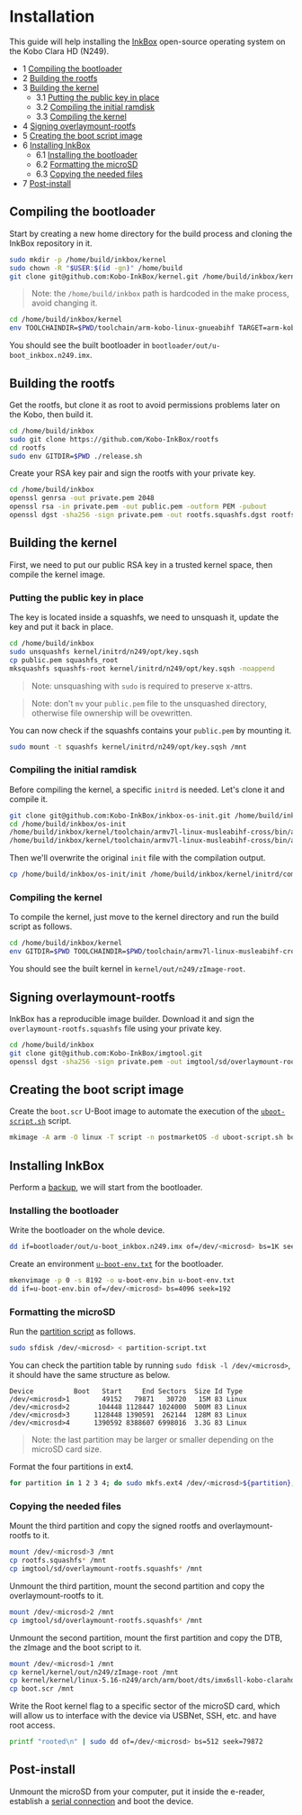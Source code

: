 # Installation

This guide will help installing the [InkBox](https://inkbox.ddns.net/) open-source operating system on the Kobo Clara HD (N249).

* 1 [Compiling the bootloader](#compiling-the-bootloader)
* 2 [Building the rootfs](#building-the-rootfs)
* 3 [Building the kernel](#building-the-kernel)
    * 3.1 [Putting the public key in place](#putting-the-public-key-in-place)
    * 3.2 [Compiling the initial ramdisk](#compiling-the-initial-ramdisk)
    * 3.3 [Compiling the kernel](#compiling-the-kernel)
* 4 [Signing overlaymount-rootfs](#signing-overlaymount-rootfs)
* 5 [Creating the boot script image](#creating-the-boot-script-image)
* 6 [Installing InkBox](#installing-inkbox)
    * 6.1 [Installing the bootloader](#installing-the-bootloader)
    * 6.2 [Formatting the microSD](#formatting-the-microsd)
    * 6.3 [Copying the needed files](#copying-the-needed-files)
* 7 [Post-install](#post-install)

## Compiling the bootloader

Start by creating a new home directory for the build process and cloning the InkBox repository in it.

```sh
sudo mkdir -p /home/build/inkbox/kernel
sudo chown -R "$USER:$(id -gn)" /home/build
git clone git@github.com:Kobo-InkBox/kernel.git /home/build/inkbox/kernel
```

> Note: the `/home/build/inkbox` path is hardcoded in the make process, avoid changing it.

```sh
cd /home/build/inkbox/kernel
env TOOLCHAINDIR=$PWD/toolchain/arm-kobo-linux-gnueabihf TARGET=arm-kobo-linux-gnueabihf THREADS=$(($(nproc)*2)) scripts/build_u-boot.sh n249
```

You should see the built bootloader in `bootloader/out/u-boot_inkbox.n249.imx`.

## Building the rootfs

Get the rootfs, but clone it as root to avoid permissions problems later on the Kobo, then build it.

```sh
cd /home/build/inkbox
sudo git clone https://github.com/Kobo-InkBox/rootfs
cd rootfs
sudo env GITDIR=$PWD ./release.sh
```

Create your RSA key pair and sign the rootfs with your private key.

```sh
cd /home/build/inkbox
openssl genrsa -out private.pem 2048
openssl rsa -in private.pem -out public.pem -outform PEM -pubout
openssl dgst -sha256 -sign private.pem -out rootfs.squashfs.dgst rootfs.squashfs
```

## Building the kernel

First, we need to put our public RSA key in a trusted kernel space, then compile the kernel image.

### Putting the public key in place

The key is located inside a squashfs, we need to unsquash it, update the key and put it back in place.

```sh
cd /home/build/inkbox
sudo unsquashfs kernel/initrd/n249/opt/key.sqsh
cp public.pem squashfs_root
mksquashfs squashfs-root kernel/initrd/n249/opt/key.sqsh -noappend
```

> Note: unsquashing with `sudo` is required to preserve x-attrs.

> Note: don't `mv` your `public.pem` file to the unsquashed directory, otherwise file ownership will be ovewritten.

You can now check if the squashfs contains your `public.pem` by mounting it.

```sh
sudo mount -t squashfs kernel/initrd/n249/opt/key.sqsh /mnt
```

### Compiling the initial ramdisk

Before compiling the kernel, a specific `initrd` is needed. Let's clone it and compile it.

```sh
git clone git@github.com:Kobo-InkBox/inkbox-os-init.git /home/build/inkbox/os-init
cd /home/build/inkbox/os-init
/home/build/inkbox/kernel/toolchain/armv7l-linux-musleabihf-cross/bin/armv7l-linux-musleabihf-gcc init.c -o init -static -D_GNU_SOURCE
/home/build/inkbox/kernel/toolchain/armv7l-linux-musleabihf-cross/bin/armv7l-linux-musleabihf-strip init
```

Then we'll overwrite the original `init` file with the compilation output.

```sh
cp /home/build/inkbox/os-init/init /home/build/inkbox/kernel/initrd/common/init
```

### Compiling the kernel

To compile the kernel, just move to the kernel directory and run the build script as follows.

```sh
cd /home/build/inkbox/kernel
env GITDIR=$PWD TOOLCHAINDIR=$PWD/toolchain/armv7l-linux-musleabihf-cross/ THREADS=$(($(nproc)*2)) TARGET=armv7l-linux-musleabihf scripts/build_kernel.sh n249 root
```

You should see the built kernel in `kernel/out/n249/zImage-root`.

## Signing overlaymount-rootfs

InkBox has a reproducible image builder. Download it and sign the `overlaymount-rootfs.squashfs` file using your private key.

```sh
cd /home/build/inkbox
git clone git@github.com:Kobo-InkBox/imgtool.git
openssl dgst -sha256 -sign private.pem -out imgtool/sd/overlaymount-rootfs.squashfs.dgst imgtool/sd/overlaymount-rootfs.squashfs
```

## Creating the boot script image

Create the `boot.scr` U-Boot image to automate the execution of the [`uboot-script.sh`](assets/uboot-script.sh) script.

```sh
mkimage -A arm -O linux -T script -n postmarketOS -d uboot-script.sh boot.scr
```

## Installing InkBox

Perform a [backup](backup.md), we will start from the bootloader.

### Installing the bootloader

Write the bootloader on the whole device.

```sh
dd if=bootloader/out/u-boot_inkbox.n249.imx of=/dev/<microsd> bs=1K seek=1
```

Create an environment [`u-boot-env.txt`](assets/u-boot-env.txt) for the bootloader.

```sh
mkenvimage -p 0 -s 8192 -o u-boot-env.bin u-boot-env.txt
dd if=u-boot-env.bin of=/dev/<microsd> bs=4096 seek=192
```

### Formatting the microSD

Run the [partition script](assets/partition-script.txt) as follows.

```sh
sudo sfdisk /dev/<microsd> < partition-script.txt
```

You can check the partition table by running `sudo fdisk -l /dev/<microsd>`, it should have the same structure as below.

    Device          Boot   Start     End Sectors  Size Id Type
    /dev/<microsd>1        49152   79871   30720   15M 83 Linux
    /dev/<microsd>2       104448 1128447 1024000  500M 83 Linux
    /dev/<microsd>3      1128448 1390591  262144  128M 83 Linux
    /dev/<microsd>4      1390592 8388607 6998016  3.3G 83 Linux

> Note: the last partition may be larger or smaller depending on the microSD card size.

Format the four partitions in ext4.

```sh
for partition in 1 2 3 4; do sudo mkfs.ext4 /dev/<microsd>${partition}; done
```

### Copying the needed files

Mount the third partition and copy the signed rootfs and overlaymount-rootfs to it.

```sh
mount /dev/<microsd>3 /mnt
cp rootfs.squashfs* /mnt
cp imgtool/sd/overlaymount-rootfs.squashfs* /mnt
```

Unmount the third partition, mount the second partition and copy the overlaymount-rootfs to it.

```sh
mount /dev/<microsd>2 /mnt
cp imgtool/sd/overlaymount-rootfs.squashfs* /mnt
```

Unmount the second partition, mount the first partition and copy the DTB, the zImage and the boot script to it.

```sh
mount /dev/<microsd>1 /mnt
cp kernel/kernel/out/n249/zImage-root /mnt
cp kernel/kernel/linux-5.16-n249/arch/arm/boot/dts/imx6sll-kobo-clarahd.dtb /mnt
cp boot.scr /mnt
```

Write the Root kernel flag to a specific sector of the microSD card, which will allow us to interface with the device via USBNet, SSH, etc. and have root access.

```sh
printf "rooted\n" | sudo dd of=/dev/<microsd> bs=512 seek=79872
```

## Post-install

Unmount the microSD from your computer, put it inside the e-reader, establish a [serial connection](serial.md) and boot the device.
